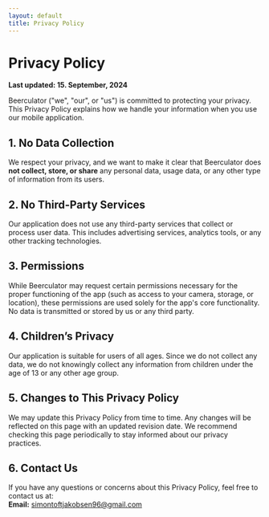 ```yaml
---
layout: default
title: Privacy Policy
---
```


# Privacy Policy

**Last updated: 15. September, 2024**

Beerculator ("we", "our", or "us") is committed to protecting your privacy. This Privacy Policy explains how we handle your information when you use our mobile application.

## 1. No Data Collection
We respect your privacy, and we want to make it clear that Beerculator does **not collect, store, or share** any personal data, usage data, or any other type of information from its users.

## 2. No Third-Party Services
Our application does not use any third-party services that collect or process user data. This includes advertising services, analytics tools, or any other tracking technologies.

## 3. Permissions
While Beerculator may request certain permissions necessary for the proper functioning of the app (such as access to your camera, storage, or location), these permissions are used solely for the app's core functionality. No data is transmitted or stored by us or any third party.

## 4. Children’s Privacy
Our application is suitable for users of all ages. Since we do not collect any data, we do not knowingly collect any information from children under the age of 13 or any other age group.

## 5. Changes to This Privacy Policy
We may update this Privacy Policy from time to time. Any changes will be reflected on this page with an updated revision date. We recommend checking this page periodically to stay informed about our privacy practices.

## 6. Contact Us
If you have any questions or concerns about this Privacy Policy, feel free to contact us at:  
**Email:** simontoftjakobsen96@gmail.com

